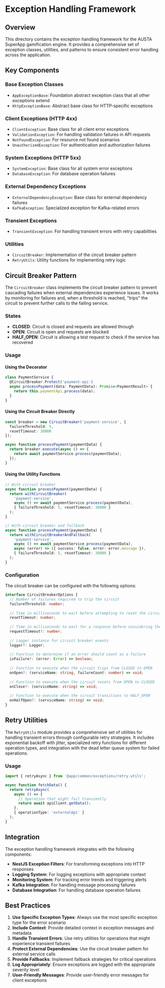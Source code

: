 # Exception Handling Framework

## Overview

This directory contains the exception handling framework for the AUSTA SuperApp gamification engine. It provides a comprehensive set of exception classes, utilities, and patterns to ensure consistent error handling across the application.

## Key Components

### Base Exception Classes

- `AppExceptionBase`: Foundation abstract exception class that all other exceptions extend
- `HttpExceptionBase`: Abstract base class for HTTP-specific exceptions

### Client Exceptions (HTTP 4xx)

- `ClientException`: Base class for all client error exceptions
- `ValidationException`: For handling validation failures in API requests
- `NotFoundException`: For resource not found scenarios
- `UnauthorizedException`: For authentication and authorization failures

### System Exceptions (HTTP 5xx)

- `SystemException`: Base class for all system error exceptions
- `DatabaseException`: For database operation failures

### External Dependency Exceptions

- `ExternalDependencyException`: Base class for external dependency failures
- `KafkaException`: Specialized exception for Kafka-related errors

### Transient Exceptions

- `TransientException`: For handling transient errors with retry capabilities

### Utilities

- `CircuitBreaker`: Implementation of the circuit breaker pattern
- `RetryUtils`: Utility functions for implementing retry logic

## Circuit Breaker Pattern

The `CircuitBreaker` class implements the circuit breaker pattern to prevent cascading failures when external dependencies experience issues. It works by monitoring for failures and, when a threshold is reached, "trips" the circuit to prevent further calls to the failing service.

### States

- **CLOSED**: Circuit is closed and requests are allowed through
- **OPEN**: Circuit is open and requests are blocked
- **HALF_OPEN**: Circuit is allowing a test request to check if the service has recovered

### Usage

#### Using the Decorator

```typescript
class PaymentService {
  @CircuitBreaker.Protect('payment-api')
  async processPayment(data: PaymentData): Promise<PaymentResult> {
    return this.paymentApi.process(data);
  }
}
```

#### Using the Circuit Breaker Directly

```typescript
const breaker = new CircuitBreaker('payment-service', {
  failureThreshold: 5,
  resetTimeout: 30000
});

async function processPayment(paymentData) {
  return breaker.execute(async () => {
    return await paymentService.process(paymentData);
  });
}
```

#### Using the Utility Functions

```typescript
// With circuit breaker
async function processPayment(paymentData) {
  return withCircuitBreaker(
    'payment-service',
    async () => await paymentService.process(paymentData),
    { failureThreshold: 5, resetTimeout: 30000 }
  );
}

// With circuit breaker and fallback
async function processPayment(paymentData) {
  return withCircuitBreakerAndFallback(
    'payment-service',
    async () => await paymentService.process(paymentData),
    async (error) => ({ success: false, error: error.message }),
    { failureThreshold: 5, resetTimeout: 30000 }
  );
}
```

### Configuration

The circuit breaker can be configured with the following options:

```typescript
interface CircuitBreakerOptions {
  // Number of failures required to trip the circuit
  failureThreshold: number;
  
  // Time in milliseconds to wait before attempting to reset the circuit
  resetTimeout: number;
  
  // Time in milliseconds to wait for a response before considering the call a failure
  requestTimeout?: number;
  
  // Logger instance for circuit breaker events
  logger?: Logger;
  
  // Function to determine if an error should count as a failure
  isFailure?: (error: Error) => boolean;
  
  // Function to execute when the circuit trips from CLOSED to OPEN
  onOpen?: (serviceName: string, failureCount: number) => void;
  
  // Function to execute when the circuit resets from OPEN to CLOSED
  onClose?: (serviceName: string) => void;
  
  // Function to execute when the circuit transitions to HALF_OPEN
  onHalfOpen?: (serviceName: string) => void;
}
```

## Retry Utilities

The `RetryUtils` module provides a comprehensive set of utilities for handling transient errors through configurable retry strategies. It includes exponential backoff with jitter, specialized retry functions for different operation types, and integration with the dead letter queue system for failed operations.

### Usage

```typescript
import { retryAsync } from '@app/common/exceptions/retry.utils';

async function fetchData() {
  return retryAsync(
    async () => {
      // Operation that might fail transiently
      return await apiClient.getData();
    },
    { operationType: 'externalApi' }
  );
}
```

## Integration

The exception handling framework integrates with the following components:

- **NestJS Exception Filters**: For transforming exceptions into HTTP responses
- **Logging System**: For logging exceptions with appropriate context
- **Monitoring System**: For tracking error trends and triggering alerts
- **Kafka Integration**: For handling message processing failures
- **Database Integration**: For handling database operation failures

## Best Practices

1. **Use Specific Exception Types**: Always use the most specific exception type for the error scenario
2. **Include Context**: Provide detailed context in exception messages and metadata
3. **Handle Transient Errors**: Use retry utilities for operations that might experience transient failures
4. **Protect External Dependencies**: Use the circuit breaker pattern for external service calls
5. **Provide Fallbacks**: Implement fallback strategies for critical operations
6. **Log Appropriately**: Ensure exceptions are logged with the appropriate severity level
7. **User-Friendly Messages**: Provide user-friendly error messages for client exceptions